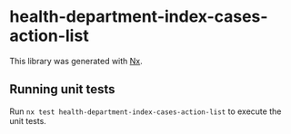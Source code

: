 # health-department-index-cases-action-list

This library was generated with [Nx](https://nx.dev).

## Running unit tests

Run `nx test health-department-index-cases-action-list` to execute the unit tests.
